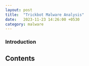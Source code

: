 ```yaml
---
layout: post
title:  "Trickbot Malware Analysis"
date:   2023-11-23 14:26:00 +0530
category: malware
---
```


### Introduction


## Contents